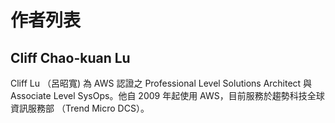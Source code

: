 # 作者列表

## Cliff Chao-kuan Lu

Cliff Lu （呂昭寬) 為 AWS 認證之 Professional Level Solutions Architect 與 Associate Level SysOps。他自 2009 年起使用 AWS，目前服務於趨勢科技全球資訊服務部 （Trend Micro DCS）。
